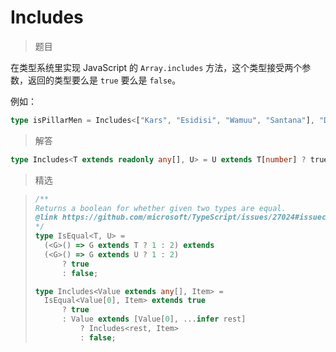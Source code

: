 # Includes

<BtnGroup 
  issue="https://tsch.js.org/4/solutions"
  answer="https://github.com/type-challenges/type-challenges/issues/31823"
/>

> 题目

在类型系统里实现 JavaScript 的 `Array.includes` 方法，这个类型接受两个参数，返回的类型要么是 `true` 要么是 `false`。

例如：

```ts
type isPillarMen = Includes<["Kars", "Esidisi", "Wamuu", "Santana"], "Dio">; // expected to be `false`
```

> 解答

```ts
type Includes<T extends readonly any[], U> = U extends T[number] ? true : false
```

> 精选

<BtnGroup 
  featured="https://github.com/type-challenges/type-challenges/issues/1568"
/>

> ```ts
> /**
> Returns a boolean for whether given two types are equal.
> @link https://github.com/microsoft/TypeScript/issues/27024#issuecomment-421529650
> */
> type IsEqual<T, U> =
> 	(<G>() => G extends T ? 1 : 2) extends
> 	(<G>() => G extends U ? 1 : 2)
> 		? true
> 		: false;
> 
> type Includes<Value extends any[], Item> =
> 	IsEqual<Value[0], Item> extends true
> 		? true
> 		: Value extends [Value[0], ...infer rest]
> 			? Includes<rest, Item>
> 			: false;
> ```

